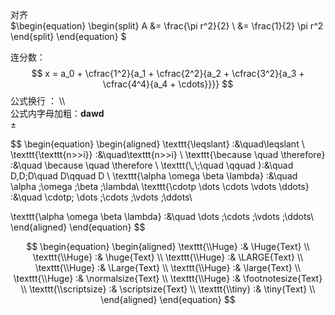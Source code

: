 对齐 <br>
$\begin{equation}
\begin{split}
A &= \frac{\pi r^2}{2} \\
   &= \frac{1}{2} \pi r^2
\end{split}
\end{equation}
$


连分数：$$  
x = a_0 + \cfrac{1^2}{a_1   
		+ \cfrac{2^2}{a_2   
		+ \cfrac{3^2}{a_3   
		+ \cfrac{4^4}{a_4   
		+ \cdots}}}}  $$
公式换行 ： \\\ <br>
公式内字母加粗：$\pmb{dawd}$ <br>
$\pm$

$$
\begin{equation} 
\begin{aligned} 
\texttt{\\leqslant}         :&\quad\leqslant  \\ 
\texttt{\\texttt\{n>>i\}}             :&\quad\texttt{n>>i} \\
\texttt{\\because \\quad \\therefore} :&\quad \because \quad \therefore \\
\texttt{\\,\\;\\quad \\qquad }:&\quad D\,D\;D\quad D\qquad D \\
\texttt{\\alpha \\omega \\beta \\lambda}  :&\quad \alpha \;\omega \;\beta \;\lambda\\
\texttt{\\cdotp \\dots \\cdots \\vdots \\ddots}  :&\quad \cdotp\; \dots \;\cdots \;\vdots \;\ddots\\

\texttt{\\alpha \\omega \\beta \\lambda}  :&\quad \dots \;\cdots \;\vdots \;\ddots\\
\end{aligned} 
\end{equation}
$$
<br>

$$
\begin{equation} 
\begin{aligned} 
\texttt{\\Huge}         :& \Huge{Text}  \\ 
\texttt{\\Huge}         :& \huge{Text}  \\
\texttt{\\Huge}         :& \LARGE{Text}  \\
\texttt{\\Huge}         :& \Large{Text}  \\
\texttt{\\Huge}         :& \large{Text}  \\
\texttt{\\Huge}         :& \normalsize{Text}  \\
\texttt{\\Huge}         :& \footnotesize{Text}  \\
\texttt{\\scriptsize}         :& \scriptsize{Text}  \\
\texttt{\\tiny}         :& \tiny{Text}  \\
\end{aligned} 
\end{equation}
$$
